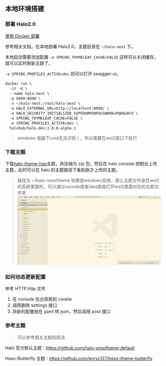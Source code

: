## 本地环境搭建

### 部署 Halo2.0

[使用 Docker 部署](https://docs.halo.run/2.0.0-SNAPSHOT/getting-started/install/docker)

参考相关文档，在本地部署 Halo2.0，主题目录在 `~/halo-next` 下。

本地启动需要添加配置 `-e SPRING_THYMELEAF_CACHE=FALSE` 这样可以关闭缓存，就可以实时刷新主题了。

`-e SPRING_PROFILES_ACTIVE=dev` 则可以打开 swagger-ui。

```
docker run \
  -it -d \
  --name halo-next \
  -p 8090:8090 \
  -v ~/halo-next:/root/halo-next \
  -e HALO_EXTERNAL_URL=http://localhost:8090/ \
  -e HALO_SECURITY_INITIALIZER_SUPERADMINPASSWORD=P@88w0rd \
  -e SPRING_THYMELEAF_CACHE=FALSE \
  -e SPRING_PROFILES_ACTIVE=dev \
  halohub/halo-dev:2.0.0-alpha.1 
```
> windows 电脑下cmd无法识别 \ ，所以需要在wsl2窗口下执行
### 下载主题

下载[halo-theme-hao](https://github.com/liuzhihang/halo-theme-hao)主题，并压缩为 zip 包，然后在 halo console 控制台上传主题，此时可以在
halo 的主题路径下看到刚才上传的主题。

> 路径为
> ~/halo-next/theme
> 如果是windows系统，那么主题文件是在wsl2的系统里面的，可以通过vscode或者idea直接打开wsl2里面对应的主题文件夹
> ![img.png](img.png)
### 如何动态更新配置

参考 HTTP.http 文件

1. 在 console 后台获取到 cookie
2. 调用删除 settings 接口
3. 将新的配置放在 yaml 转 json，然后调用 post 接口

### 参考主题

> 可以参考相关主题的用法

Halo 官方默认主题：https://github.com/halo-sigs/theme-default

Hexo-Butterfly 主题：https://github.com/jerryc127/hexo-theme-butterfly
